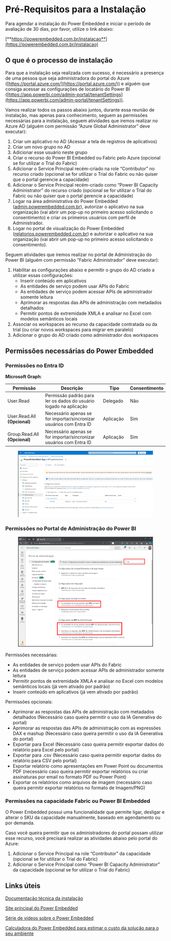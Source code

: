 # Pré-Requisitos para a Instalação

Para agendar a instalação do Power Embedded e iniciar o período de avaliação de 30 dias, por favor, utilize o link abaixo:

[**https://powerembedded.com.br/instalacao**](https://powerembedded.com.br/instalacao)



## O que é o processo de instalação

Para que a instalação seja realizada com sucesso, é necessário a presença de uma pessoa que seja administradora do portal do Azure ([https://portal.azure.com/](https://portal.azure.com/)) e alguém que consiga acessar as configurações de locatário do Power BI ([https://app.powerbi.com/admin-portal/tenantSettings](https://app.powerbi.com/admin-portal/tenantSettings)).

Vamos realizar todos os passos abaixo juntos, durante essa reunião de instalação, mas apenas para conhecimento, seguem as permissões necessárias para a instalação, seguem atividades que iremos realizar no Azure AD (alguém com permissão “Azure Global Administrator” deve executar):

1. Criar um aplicativo no AD (Acessar a tela de registros de aplicativos)
2. Criar um novo grupo no AD
3. Adicionar esse usuário neste grupo
4. Criar o recurso do Power BI Embedded ou Fabric pelo Azure (opcional se for utilizar o Trial do Fabric)
5. Adicionar o Service Principal recém-criado na role “Contributor” no recurso criado (opcional se for utilizar o Trial do Fabric ou não quiser que o portal gerencie a capacidade)
6. Adicionar o Service Principal recém-criado como “Power BI Capacity Administrator” do recurso criado  (opcional se for utilizar o Trial do Fabric ou não quiser que o portal gerencie a capacidade)
7. Logar na área administrativa do Power Embedded ([admin.powerembedded.com.br](https://admin.powerembedded.com.br/)), autorizar o aplicativo na sua organização (vai abrir um pop-up no primeiro acesso solicitando o consentimento) e criar os primeiros usuários com perfil de Administrador.
8. Logar no portal de visualização do Power Embedded ([relatorios.powerembedded.com.br](https://relatorios.powerembedded.com.br/)) e autorizar o aplicativo na sua organização (vai abrir um pop-up no primeiro acesso solicitando o consentimento).

&#x20;

Seguem atividades que iremos realizar no portal de Administração do Power BI (alguém com permissão “Fabric Administrador” deve executar):

1. Habilitar as configurações abaixo e permitir o grupo do AD criado a utilizar essas configurações:
   * Inserir conteúdo em aplicativos
   * As entidades de serviço podem usar APIs do Fabric
   * As entidades de serviço podem acessar APIs de administrador somente leitura
   * Aprimorar as respostas das APIs de administração com metadados detalhados
   * Permitir pontos de extremidade XMLA e analisar no Excel com modelos semânticos locais
2. Associar os workspaces ao recurso da capacidade contratada ou da trial (ou criar novos workspaces para migrar em paralelo)
3. Adicionar o grupo do AD criado como administrador dos workspaces



## Permissões necessárias do Power Embedded

### Permissões no Entra ID

**Microsoft Graph**:

<table><thead><tr><th width="139">Permissão</th><th width="358">Descrição</th><th width="102">Tipo</th><th>Consentimento</th></tr></thead><tbody><tr><td>User.Read</td><td>Permissão padrão para ler os dados do usuário logado na aplicação</td><td>Delegado</td><td>Não</td></tr><tr><td>User.Read.All <strong>(Opcional)</strong></td><td>Necessário apenas se for importar/sincronizar usuários com Entra ID</td><td>Aplicação</td><td>Sim</td></tr><tr><td>Group.Read.All <strong>(Opcional)</strong></td><td>Necessário apenas se for importar/sincronizar usuários com Entra ID</td><td>Aplicação</td><td>Sim</td></tr></tbody></table>

<figure><img src="../../.gitbook/assets/image.png" alt=""><figcaption></figcaption></figure>



### Permissões no Portal de Administração do Power BI

<figure><img src="../../.gitbook/assets/image (418).png" alt=""><figcaption></figcaption></figure>

Permissões necessárias:

* As entidades de serviço podem usar APIs do Fabric
* As entidades de serviço podem acessar APIs de administrador somente leitura
* Permitir pontos de extremidade XMLA e analisar no Excel com modelos semânticos locais (já vem ativado por padrão)
* Inserir conteúdo em aplicativos (já vem ativado por padrão)



Permissões opcionais:

* Aprimorar as respostas das APIs de administração com metadados detalhados (Necessário caso queira permitir o uso da IA Generativa do portal)
* Aprimorar as respostas das APIs de administração com as expressões DAX e mashup (Necessário caso queira permitir o uso da IA Generativa do portal)
* Exportar para Excel (Necessário caso queira permitir exportar dados do relatório para Excel pelo portal)
* Exportar para .csv (Necessário caso queira permitir exportar dados do relatório para CSV pelo portal)
* Exportar relatório como apresentações em Power Point ou documentos PDF (necessário caso queira permitir exportar relatórios ou criar assinaturas por email no formato PDF ou Power Point)
* Exportar os relatórios como arquivos de imagem (necessário caso queira permitir exportar relatórios no formato de Imagem/PNG)



### Permissões na capacidade Fabric ou Power BI Embedded

O Power Embedded possui uma funcionalidade que permite ligar, desligar e alterar o SKU da capacidade manualmente, baseado em agendamento ou por demanda.

Caso você queira permitir que os administradores do portal possam utilizar esse recurso, você precisará realizar as atividades abaixo pelo portal do Azure:

1. Adicionar o Service Principal na role “Contributor” da capacidade (opcional se for utilizar o Trial do Fabric)
2. Adicionar o Service Principal como “Power BI Capacity Administrator” da capacidade (opcional se for utilizar o Trial do Fabric)



## Links úteis

[Documentação técnica da instalação](trial-do-fabric.md)

[Site principal do Power Embedded](https://powerembedded.com.br)

[Série de vídeos sobre o Power Embedded](https://powerembedded.com.br/videos)

[Calculadora do Power Embedded para estimar o custo da solução para o seu ambiente](https://powerembedded.com.br/calculadora)

